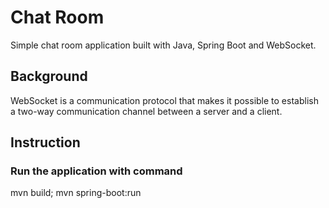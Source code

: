 # Chat Room
Simple chat room application built with Java, Spring Boot and WebSocket.

## Background
WebSocket is a communication protocol that makes it possible to establish a two-way communication channel between a
server and a client.

## Instruction
### Run the application with command
mvn build; mvn spring-boot:run

